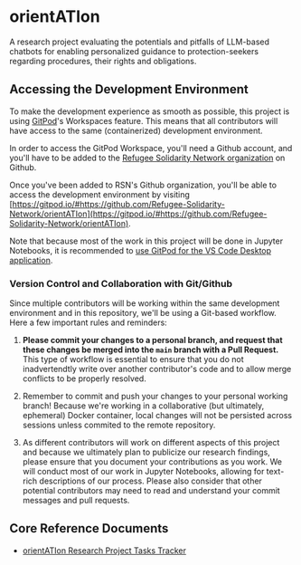 # orientATIon

A research project evaluating the potentials and pitfalls of LLM-based chatbots for enabling personalized guidance to protection-seekers regarding procedures, their rights and obligations.

## Accessing the Development Environment

To make the development experience as smooth as possible, this project is using [GitPod](https://gitpod.io)'s Workspaces feature. This means that all contributors will have access to the same (containerized) development environment.

In order to access the GitPod Workspace, you'll need a Github account, and you'll have to be added to the [Refugee Solidarity Network organization](https://github.com/Refugee-Solidarity-Network) on Github.

Once you've been added to RSN's Github organization, you'll be able to access the development environment by visiting [https://gitpod.io/#https://github.com/Refugee-Solidarity-Network/orientATIon](https://gitpod.io/#https://github.com/Refugee-Solidarity-Network/orientATIon).

Note that because most of the work in this project will be done in Jupyter Notebooks, it is recommended to [use GitPod for the VS Code Desktop application](https://www.gitpod.io/docs/references/ides-and-editors/vscode).

### Version Control and Collaboration with Git/Github

Since multiple contributors will be working within the same development environment and in this repository, we'll be using a Git-based workflow. Here a few important rules and reminders:

1. **Please commit your changes to a personal branch, and request that these changes be merged into the `main` branch with a Pull Request.** This type of workflow is essential to ensure that you do not inadvertendtly write over another contributor's code and to allow merge conflicts to be properly resolved.

2. Remember to commit and push your changes to your personal working branch! Because we're working in a collaborative (but ultimately, ephemeral) Docker container, local changes will not be persisted across sessions unless commited to the remote repository.

3. As different contributors will work on different aspects of this project and because we ultimately plan to publicize our research findings, please ensure that you document your contributions as you work. We will conduct most of our work in Jupyter Notebooks, allowing for text-rich descriptions of our process. Please also consider that other potential contributors may need to read and understand your commit messages and pull requests.

## Core Reference Documents

- [orientATIon Research Project Tasks Tracker](https://github.com/orgs/Refugee-Solidarity-Network/projects/1)
